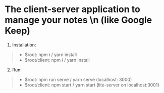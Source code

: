 # The client-server application to manage your notes \n (like Google Keep)

1. Installation:
>	* $root: npm i / yarn install
>	* $root/client: npm i / yarn install


2. Run:
>	* $root: npm run serve / yarn serve (localhost: 3000)
>	* $root/client: npm start / yarn start (lite-server on localhost:3001)

